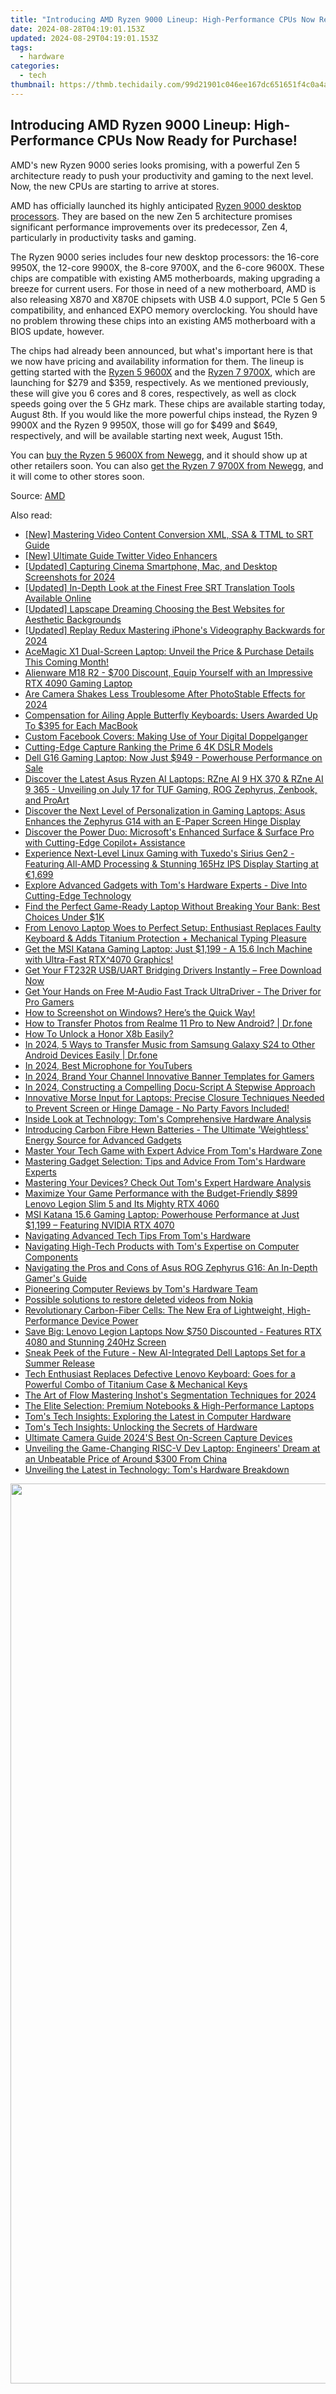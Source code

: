 ```yaml
---
title: "Introducing AMD Ryzen 9000 Lineup: High-Performance CPUs Now Ready for Purchase!"
date: 2024-08-28T04:19:01.153Z
updated: 2024-08-29T04:19:01.153Z
tags:
  - hardware
categories:
  - tech
thumbnail: https://thmb.techidaily.com/99d21901c046ee167dc651651f4c0a4a5fcaa0180bc67e42c2265df29bcc90c2.png
---
```


## Introducing AMD Ryzen 9000 Lineup: High-Performance CPUs Now Ready for Purchase!

AMD's new Ryzen 9000 series looks promising, with a powerful Zen 5 architecture ready to push your productivity and gaming to the next level. Now, the new CPUs are starting to arrive at stores.

 AMD has officially launched its highly anticipated [Ryzen 9000 desktop processors](https://techidaily.com/the-way-to-recover-deleted-pictures-on-infinix-smart-8-without-backup-by-fonelab-android-recover-pictures/). They are based on the new Zen 5 architecture promises significant performance improvements over its predecessor, Zen 4, particularly in productivity tasks and gaming.

 The Ryzen 9000 series includes four new desktop processors: the 16-core 9950X, the 12-core 9900X, the 8-core 9700X, and the 6-core 9600X. These chips are compatible with existing AM5 motherboards, making upgrading a breeze for current users. For those in need of a new motherboard, AMD is also releasing X870 and X870E chipsets with USB 4.0 support, PCIe 5 Gen 5 compatibility, and enhanced EXPO memory overclocking. You should have no problem throwing these chips into an existing AM5 motherboard with a BIOS update, however.

 The chips had already been announced, but what's important here is that we now have pricing and availability information for them. The lineup is getting started with the [Ryzen 5 9600X](https://shop-links.co/link/?exclusive=1&publisher_slug=itechdaily19598&url=https%3A%2F%2Fclick.linksynergy.com%2Fdeeplink%3Fid%3D2QzUaswX1as%26mid%3D44583%26u1%3DUUhtgUeUpU2004684%26murl%3Dhttps%253A%252F%252Fwww.newegg.com%252Fareyouahuman%253Freferer%253Dhttps%25253A%25252F%25252Fwww.newegg.com%25252Famd-ryzen-5-9600x-3-9-ghz-6-core-am5-65w-processor-100-100001405wof%25252Fp%25252FN82E16819113844%26ourl%3Dhttps%253A%252F%252Fwww.newegg.com%252Famd-ryzen-5-9600x-3-9-ghz-6-core-am5-65w-processor-100-100001405wof%252Fp%252FN82E16819113844) and the [Ryzen 7 9700X](https://shop-links.co/link/?exclusive=1&publisher_slug=itechdaily19598&url=https%3A%2F%2Fclick.linksynergy.com%2Fdeeplink%3Fid%3D2QzUaswX1as%26mid%3D44583%26u1%3DUUhtgUeUpU2004684%26murl%3Dhttps%253A%252F%252Fwww.newegg.com%252Fareyouahuman%253Freferer%253Dhttps%25253A%25252F%25252Fwww.newegg.com%25252Famd-ryzen-7-9700x-3-8-ghz-8-core-am5-65w-processor-100-100001404wof%25252Fp%25252FN82E16819113843%26ourl%3Dhttps%253A%252F%252Fwww.newegg.com%252Famd-ryzen-7-9700x-3-8-ghz-8-core-am5-65w-processor-100-100001404wof%252Fp%252FN82E16819113843), which are launching for $279 and $359, respectively. As we mentioned previously, these will give you 6 cores and 8 cores, respectively, as well as clock speeds going over the 5 GHz mark. These chips are available starting today, August 8th. If you would like the more powerful chips instead, the Ryzen 9 9900X and the Ryzen 9 9950X, those will go for $499 and $649, respectively, and will be available starting next week, August 15th.

 You can [buy the Ryzen 5 9600X from Newegg](https://shop-links.co/link/?exclusive=1&publisher_slug=itechdaily19598&url=https%3A%2F%2Fclick.linksynergy.com%2Fdeeplink%3Fid%3D2QzUaswX1as%26mid%3D44583%26u1%3DUUhtgUeUpU2004684%26murl%3Dhttps%253A%252F%252Fwww.newegg.com%252Fareyouahuman%253Freferer%253Dhttps%25253A%25252F%25252Fwww.newegg.com%25252Famd-ryzen-5-9600x-3-9-ghz-6-core-am5-65w-processor-100-100001405wof%25252Fp%25252FN82E16819113844%26ourl%3Dhttps%253A%252F%252Fwww.newegg.com%252Famd-ryzen-5-9600x-3-9-ghz-6-core-am5-65w-processor-100-100001405wof%252Fp%252FN82E16819113844), and it should show up at other retailers soon. You can also [get the Ryzen 7 9700X from Newegg](https://shop-links.co/link/?exclusive=1&publisher_slug=itechdaily19598&url=https%3A%2F%2Fclick.linksynergy.com%2Fdeeplink%3Fid%3D2QzUaswX1as%26mid%3D44583%26u1%3DUUhtgUeUpU2004684%26murl%3Dhttps%253A%252F%252Fwww.newegg.com%252Fareyouahuman%253Freferer%253Dhttps%25253A%25252F%25252Fwww.newegg.com%25252Famd-ryzen-7-9700x-3-8-ghz-8-core-am5-65w-processor-100-100001404wof%25252Fp%25252FN82E16819113843%26ourl%3Dhttps%253A%252F%252Fwww.newegg.com%252Famd-ryzen-7-9700x-3-8-ghz-8-core-am5-65w-processor-100-100001404wof%252Fp%252FN82E16819113843), and it will come to other stores soon.

 Source: [AMD](https://x.com/AMDRyzen/status/1820956835794358451)

<ins class="adsbygoogle"
     style="display:block"
     data-ad-format="autorelaxed"
     data-ad-client="ca-pub-7571918770474297"
     data-ad-slot="1223367746"></ins>



<ins class="adsbygoogle"
     style="display:block"
     data-ad-client="ca-pub-7571918770474297"
     data-ad-slot="8358498916"
     data-ad-format="auto"
     data-full-width-responsive="true"></ins>

<span class="atpl-alsoreadstyle">Also read:</span>
<div><ul>
<li><a href="https://extra-support.techidaily.com/new-mastering-video-content-conversion-xml-ssa-and-ttml-to-srt-guide/"><u>[New] Mastering Video Content Conversion  XML, SSA & TTML to SRT Guide</u></a></li>
<li><a href="https://some-skills.techidaily.com/new-ultimate-guide-twitter-video-enhancers/"><u>[New] Ultimate Guide  Twitter Video Enhancers</u></a></li>
<li><a href="https://screen-activity-recording.techidaily.com/updated-capturing-cinema-smartphone-mac-and-desktop-screenshots-for-2024/"><u>[Updated] Capturing Cinema  Smartphone, Mac, and Desktop Screenshots for 2024</u></a></li>
<li><a href="https://fox-boxes.techidaily.com/updated-in-depth-look-at-the-finest-free-srt-translation-tools-available-online/"><u>[Updated] In-Depth Look at the Finest Free SRT Translation Tools Available Online</u></a></li>
<li><a href="https://extra-guidance.techidaily.com/updated-lapscape-dreaming-choosing-the-best-websites-for-aesthetic-backgrounds/"><u>[Updated] Lapscape Dreaming  Choosing the Best Websites for Aesthetic Backgrounds</u></a></li>
<li><a href="https://fox-friendly.techidaily.com/updated-replay-redux-mastering-iphones-videography-backwards-for-2024/"><u>[Updated] Replay Redux  Mastering iPhone's Videography Backwards for 2024</u></a></li>
<li><a href="https://hardware-reviews.techidaily.com/acemagic-x1-dual-screen-laptop-unveil-the-price-and-purchase-details-this-coming-month/"><u>AceMagic X1 Dual-Screen Laptop: Unveil the Price & Purchase Details This Coming Month!</u></a></li>
<li><a href="https://hardware-reviews.techidaily.com/alienware-m18-r2-700-discount-equip-yourself-with-an-impressive-rtx-4090-gaming-laptop/"><u>Alienware M18 R2 - $700 Discount, Equip Yourself with an Impressive RTX 4090 Gaming Laptop</u></a></li>
<li><a href="https://extra-lessons.techidaily.com/are-camera-shakes-less-troublesome-after-photostable-effects-for-2024/"><u>Are Camera Shakes Less Troublesome After PhotoStable Effects for 2024</u></a></li>
<li><a href="https://hardware-reviews.techidaily.com/compensation-for-ailing-apple-butterfly-keyboards-users-awarded-up-to-395-for-each-macbook/"><u>Compensation for Ailing Apple Butterfly Keyboards: Users Awarded Up To $395 for Each MacBook</u></a></li>
<li><a href="https://facebook.techidaily.com/custom-facebook-covers-making-use-of-your-digital-doppelganger/"><u>Custom Facebook Covers: Making Use of Your Digital Doppelganger</u></a></li>
<li><a href="https://fox-boxes.techidaily.com/cutting-edge-capture-ranking-the-prime-6-4k-dslr-models/"><u>Cutting-Edge Capture  Ranking the Prime 6 4K DSLR Models</u></a></li>
<li><a href="https://hardware-reviews.techidaily.com/dell-g16-gaming-laptop-now-just-949-powerhouse-performance-on-sale/"><u>Dell G16 Gaming Laptop: Now Just $949 - Powerhouse Performance on Sale</u></a></li>
<li><a href="https://hardware-reviews.techidaily.com/discover-the-latest-asus-ryzen-ai-laptops-rzne-ai-9-hx-370-and-rzne-ai-9-365-unveiling-on-july-17-for-tuf-gaming-rog-zephyrus-zenbook-and-proart/"><u>Discover the Latest Asus Ryzen AI Laptops: RZne AI 9 HX 370 & RZne AI 9 365 - Unveiling on July 17 for TUF Gaming, ROG Zephyrus, Zenbook, and ProArt</u></a></li>
<li><a href="https://hardware-reviews.techidaily.com/discover-the-next-level-of-personalization-in-gaming-laptops-asus-enhances-the-zephyrus-g14-with-an-e-paper-screen-hinge-display/"><u>Discover the Next Level of Personalization in Gaming Laptops: Asus Enhances the Zephyrus G14 with an E-Paper Screen Hinge Display</u></a></li>
<li><a href="https://hardware-reviews.techidaily.com/discover-the-power-duo-microsofts-enhanced-surface-and-surface-pro-with-cutting-edge-copilotplus-assistance/"><u>Discover the Power Duo: Microsoft's Enhanced Surface & Surface Pro with Cutting-Edge Copilot+ Assistance</u></a></li>
<li><a href="https://hardware-reviews.techidaily.com/experience-next-level-linux-gaming-with-tuxedos-sirius-gen2-featuring-all-amd-processing-and-stunning-165hz-ips-display-starting-at-1699/"><u>Experience Next-Level Linux Gaming with Tuxedo's Sirius Gen2 - Featuring All-AMD Processing & Stunning 165Hz IPS Display Starting at €1,699</u></a></li>
<li><a href="https://hardware-reviews.techidaily.com/explore-advanced-gadgets-with-toms-hardware-experts-dive-into-cutting-edge-technology/"><u>Explore Advanced Gadgets with Tom's Hardware Experts - Dive Into Cutting-Edge Technology</u></a></li>
<li><a href="https://hardware-reviews.techidaily.com/find-the-perfect-game-ready-laptop-without-breaking-your-bank-best-choices-under-1k/"><u>Find the Perfect Game-Ready Laptop Without Breaking Your Bank: Best Choices Under $1K</u></a></li>
<li><a href="https://hardware-reviews.techidaily.com/from-lenovo-laptop-woes-to-perfect-setup-enthusiast-replaces-faulty-keyboard-and-adds-titanium-protection-plus-mechanical-typing-pleasure/"><u>From Lenovo Laptop Woes to Perfect Setup: Enthusiast Replaces Faulty Keyboard & Adds Titanium Protection + Mechanical Typing Pleasure</u></a></li>
<li><a href="https://hardware-reviews.techidaily.com/1723862690223-get-the-msi-katana-gaming-laptop-just-1199-a-156-inch-machine-with-ultra-fast-rtx4070-graphics/"><u>Get the MSI Katana Gaming Laptop: Just $1,199 - A 15.6 Inch Machine with Ultra-Fast RTX^4070 Graphics!</u></a></li>
<li><a href="https://win-dash.techidaily.com/get-your-ft232r-usbuart-bridging-drivers-instantly-free-download-now/"><u>Get Your FT232R USB/UART Bridging Drivers Instantly – Free Download Now</u></a></li>
<li><a href="https://win-amazing.techidaily.com/get-your-hands-on-free-m-audio-fast-track-ultradriver-the-driver-for-pro-gamers/"><u>Get Your Hands on Free M-Audio Fast Track UltraDriver - The Driver for Pro Gamers</u></a></li>
<li><a href="https://tech-savvy.techidaily.com/how-to-screenshot-on-windows-heres-the-quick-way/"><u>How to Screenshot on Windows? Here’s the Quick Way!</u></a></li>
<li><a href="https://android-transfer.techidaily.com/how-to-transfer-photos-from-realme-11-pro-to-new-android-drfone-by-drfone-transfer-from-android-transfer-from-android/"><u>How to Transfer Photos from Realme 11 Pro to New Android? | Dr.fone</u></a></li>
<li><a href="https://unlock-android.techidaily.com/how-to-unlock-a-honor-x8b-easily-by-drfone-android/"><u>How To Unlock a Honor X8b Easily?</u></a></li>
<li><a href="https://android-transfer.techidaily.com/in-2024-5-ways-to-transfer-music-from-samsung-galaxy-s24-to-other-android-devices-easily-drfone-by-drfone-transfer-from-android-transfer-from-android/"><u>In 2024, 5 Ways to Transfer Music from Samsung Galaxy S24 to Other Android Devices Easily | Dr.fone</u></a></li>
<li><a href="https://youtube-zero.techidaily.com/24-best-microphone-for-youtubers/"><u>In 2024, Best Microphone for YouTubers</u></a></li>
<li><a href="https://youtube-lab.techidaily.com/24-brand-your-channel-innovative-banner-templates-for-gamers/"><u>In 2024, Brand Your Channel  Innovative Banner Templates for Gamers</u></a></li>
<li><a href="https://fox-hovers.techidaily.com/in-2024-constructing-a-compelling-docu-script-a-stepwise-approach/"><u>In 2024, Constructing a Compelling Docu-Script  A Stepwise Approach</u></a></li>
<li><a href="https://hardware-reviews.techidaily.com/innovative-morse-input-for-laptops-precise-closure-techniques-needed-to-prevent-screen-or-hinge-damage-no-party-favors-included/"><u>Innovative Morse Input for Laptops: Precise Closure Techniques Needed to Prevent Screen or Hinge Damage - No Party Favors Included!</u></a></li>
<li><a href="https://hardware-reviews.techidaily.com/inside-look-at-technology-toms-comprehensive-hardware-analysis/"><u>Inside Look at Technology: Tom's Comprehensive Hardware Analysis</u></a></li>
<li><a href="https://hardware-reviews.techidaily.com/introducing-carbon-fibre-hewn-batteries-the-ultimate-weightless-energy-source-for-advanced-gadgets/"><u>Introducing Carbon Fibre Hewn Batteries - The Ultimate 'Weightless' Energy Source for Advanced Gadgets</u></a></li>
<li><a href="https://hardware-reviews.techidaily.com/master-your-tech-game-with-expert-advice-from-toms-hardware-zone/"><u>Master Your Tech Game with Expert Advice From Tom's Hardware Zone</u></a></li>
<li><a href="https://hardware-reviews.techidaily.com/mastering-gadget-selection-tips-and-advice-from-toms-hardware-experts/"><u>Mastering Gadget Selection: Tips and Advice From Tom's Hardware Experts</u></a></li>
<li><a href="https://hardware-reviews.techidaily.com/mastering-your-devices-check-out-toms-expert-hardware-analysis/"><u>Mastering Your Devices? Check Out Tom's Expert Hardware Analysis</u></a></li>
<li><a href="https://hardware-reviews.techidaily.com/maximize-your-game-performance-with-the-budget-friendly-899-lenovo-legion-slim-5-and-its-mighty-rtx-4060/"><u>Maximize Your Game Performance with the Budget-Friendly $899 Lenovo Legion Slim 5 and Its Mighty RTX 4060</u></a></li>
<li><a href="https://hardware-reviews.techidaily.com/msi-katana-156-gaming-laptop-powerhouse-performance-at-just-1199-featuring-nvidia-rtx-4070/"><u>MSI Katana 15.6 Gaming Laptop: Powerhouse Performance at Just $1,199 – Featuring NVIDIA RTX 4070</u></a></li>
<li><a href="https://hardware-reviews.techidaily.com/navigating-advanced-tech-tips-from-toms-hardware/"><u>Navigating Advanced Tech Tips From Tom's Hardware</u></a></li>
<li><a href="https://hardware-reviews.techidaily.com/navigating-high-tech-products-with-toms-expertise-on-computer-components/"><u>Navigating High-Tech Products with Tom's Expertise on Computer Components</u></a></li>
<li><a href="https://hardware-reviews.techidaily.com/navigating-the-pros-and-cons-of-asus-rog-zephyrus-g16-an-in-depth-gamers-guide/"><u>Navigating the Pros and Cons of Asus ROG Zephyrus G16: An In-Depth Gamer's Guide</u></a></li>
<li><a href="https://hardware-reviews.techidaily.com/pioneering-computer-reviews-by-toms-hardware-team/"><u>Pioneering Computer Reviews by Tom's Hardware Team</u></a></li>
<li><a href="https://review-topics.techidaily.com/possible-solutions-to-restore-deleted-videos-from-nokia-by-fonelab-android-recover-video/"><u>Possible solutions to restore deleted videos from Nokia</u></a></li>
<li><a href="https://hardware-reviews.techidaily.com/revolutionary-carbon-fiber-cells-the-new-era-of-lightweight-high-performance-device-power/"><u>Revolutionary Carbon-Fiber Cells: The New Era of Lightweight, High-Performance Device Power</u></a></li>
<li><a href="https://hardware-reviews.techidaily.com/save-big-lenovo-legion-laptops-now-750-discounted-features-rtx-4080-and-stunning-240hz-screen/"><u>Save Big: Lenovo Legion Laptops Now $750 Discounted - Features RTX 4080 and Stunning 240Hz Screen</u></a></li>
<li><a href="https://hardware-reviews.techidaily.com/sneak-peek-of-the-future-new-ai-integrated-dell-laptops-set-for-a-summer-release/"><u>Sneak Peek of the Future - New AI-Integrated Dell Laptops Set for a Summer Release</u></a></li>
<li><a href="https://hardware-reviews.techidaily.com/tech-enthusiast-replaces-defective-lenovo-keyboard-goes-for-a-powerful-combo-of-titanium-case-and-mechanical-keys/"><u>Tech Enthusiast Replaces Defective Lenovo Keyboard: Goes for a Powerful Combo of Titanium Case & Mechanical Keys</u></a></li>
<li><a href="https://some-guidance.techidaily.com/the-art-of-flow-mastering-inshots-segmentation-techniques-for-2024/"><u>The Art of Flow  Mastering Inshot's Segmentation Techniques for 2024</u></a></li>
<li><a href="https://hardware-reviews.techidaily.com/the-elite-selection-premium-notebooks-and-high-performance-laptops/"><u>The Elite Selection: Premium Notebooks & High-Performance Laptops</u></a></li>
<li><a href="https://hardware-reviews.techidaily.com/toms-tech-insights-exploring-the-latest-in-computer-hardware-t17238628794254/"><u>Tom's Tech Insights: Exploring the Latest in Computer Hardware</u></a></li>
<li><a href="https://hardware-reviews.techidaily.com/toms-tech-insights-unlocking-the-secrets-of-hardware/"><u>Tom's Tech Insights: Unlocking the Secrets of Hardware</u></a></li>
<li><a href="https://extra-information.techidaily.com/ultimate-camera-guide-2024s-best-on-screen-capture-devices/"><u>Ultimate Camera Guide  2024'S Best On-Screen Capture Devices</u></a></li>
<li><a href="https://hardware-reviews.techidaily.com/unveiling-the-game-changing-risc-v-dev-laptop-engineers-dream-at-an-unbeatable-price-of-around-300-from-china/"><u>Unveiling the Game-Changing RISC-V Dev Laptop: Engineers' Dream at an Unbeatable Price of Around $300 From China</u></a></li>
<li><a href="https://hardware-reviews.techidaily.com/unveiling-the-latest-in-technology-toms-hardware-breakdown/"><u>Unveiling the Latest in Technology: Tom's Hardware Breakdown</u></a></li>
</ul></div>

<!-- affiliate ads begin -->
<a href="https://turbotech.pxf.io/c/5597632/1450763/17212" target="_top" id="1450763"><img src="//a.impactradius-go.com/display-ad/17212-1450763" border="0" alt="" width="2560" height="1440"/></a><img height="0" width="0" src="https://imp.pxf.io/i/5597632/1450763/17212" style="position:absolute;visibility:hidden;" border="0" />
<!-- affiliate ads end -->